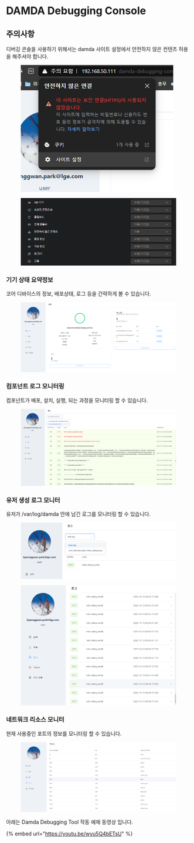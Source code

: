 # DAMDA Debugging Console

## 주의사항

디버깅 콘솔을 사용하기 위해서는 damda 사이트 설정에서 안전하지 않은 컨텐츠 허용을 해주셔야 합니다.

<figure><img src="../../.gitbook/assets/image (10).png" alt=""><figcaption></figcaption></figure>

<figure><img src="../../.gitbook/assets/image (1) (8).png" alt=""><figcaption></figcaption></figure>



### 기기 상태 요약정보

코어 디바이스의 정보, 배포상태, 로그 등을 간략하게 볼 수 있습니다.

<figure><img src="../../.gitbook/assets/image (4) (4).png" alt=""><figcaption></figcaption></figure>

### 컴포넌트 로그 모니터링

컴포넌트가 배포, 설치, 실행, 되는 과정을 모니터링 할 수 있습니다.

<figure><img src="../../.gitbook/assets/image (11).png" alt=""><figcaption></figcaption></figure>

### 유저 생성 로그 모니터

유저가 /var/log/damda 안에 남긴 로그를 모니터링 할 수 있습니다.

<figure><img src="../../.gitbook/assets/image (1).png" alt=""><figcaption></figcaption></figure>

<figure><img src="../../.gitbook/assets/image (7) (2) (1).png" alt=""><figcaption></figcaption></figure>

### 네트워크 리소스 모니터

현재 사용중인 포트의 정보를 모니터링 할 수 있습니다.

<figure><img src="../../.gitbook/assets/image (6) (2) (1).png" alt=""><figcaption></figcaption></figure>



아래는 Damda Debugging Tool 작동 예제 동영상 입니다.&#x20;

{% embed url="https://youtu.be/wyu5Q4bETsU" %}
